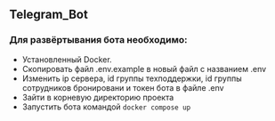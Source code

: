 ## Telegram_Bot
### Для развёртывания бота необходимо:
- Установленный Docker.
- Скопировать файл .env.example в новый файл с названием .env
- Изменить ip сервера, id группы техподдержки, id группы сотрудников бронировани и токен бота в файле .env
- Зайти в корневую директорию проекта
- Запустить бота командой `docker compose up`